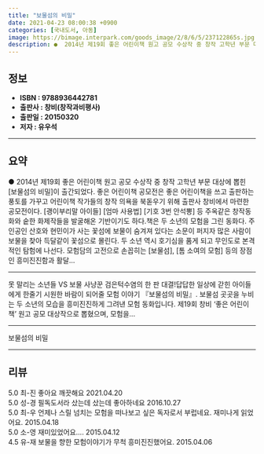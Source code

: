 ```yaml
---
title: "보물섬의 비밀"
date: 2021-04-23 08:00:38 +0900
categories: [국내도서, 아동]
image: https://bimage.interpark.com/goods_image/2/8/6/5/237122865s.jpg
description: ●  2014년 제19회 좋은 어린이책 원고 공모 수상작 중 창작 고학년 부문 대상에 뽑힌 [보물섬의 비밀]이 출간되었다. 좋은 어린이책 공모전은 좋은 어린이책을 쓰고 출판하는 풍토를 가꾸고 어린이책 작가들의 창작 의욕을 북돋우기 위해 출판사 창비에서 마련한 공모전이다. [괭이부리말 아이들] [엄마 사용
---
```


## **정보**

- **ISBN : 9788936442781**
- **출판사 : 창비(창작과비평사)**
- **출판일 : 20150320**
- **저자 : 유우석**

------



## **요약**

●  2014년 제19회 좋은 어린이책 원고 공모 수상작 중 창작 고학년 부문 대상에 뽑힌 [보물섬의 비밀]이 출간되었다. 좋은 어린이책 공모전은 좋은 어린이책을 쓰고 출판하는 풍토를 가꾸고 어린이책 작가들의 창작 의욕을 북돋우기 위해 출판사 창비에서 마련한 공모전이다. [괭이부리말 아이들] [엄마 사용법] [기호 3번 안석뽕] 등 주옥같은 창작동화와 숱한 화제작들을 발굴해온 기반이기도 하다.책은 두 소년의 모험을 그린 동화다. 주인공인 산호와 현민이가 사는 꽃섬에 보물이 숨겨져 있다는 소문이 퍼지자 많은 사람이 보물을 찾아 득달같이 꽃섬으로 몰린다. 두 소년 역시 호기심을 품게 되고 무인도로 본격적인 탐험에 나선다. 모험담의 고전으로 손꼽히는 [보물섬], [톰 소여의 모험] 등의 장점인 흥미진진함과 활달...

------

못 말리는 소년들 VS 보물 사냥꾼 검은턱수염의 한 판 대결!답답한 일상에 갇힌 아이들에게 한줄기 시원한 바람이 되어줄 모험 이야기 『보물섬의 비밀』. 보물섬 곳곳을 누비는 두 소년의 모습을 흥미진진하게 그려낸 모험 동화입니다. 제19회 창비 ‘좋은 어린이책’ 원고 공모 대상작으로 뽑혔으며, 모험을... 

------


보물섬의 비밀 

------


## **리뷰** 

5.0 최-진 좋아요 깨끗해요 2021.04.20 <br/>5.0 성-경 필독도서라 샀는데 샀는데 좋아하네요  2016.10.27 <br/>5.0 최-우 언제나 스릴 넘치는 모험을 떠나보고 싶은 독자로서 부럽네요. 재미나게 읽었어요. 2015.04.18 <br/>5.0 소-영 재미있었어요.... 2015.04.12 <br/>4.5 유-재 보물을 향한 모험이야기가 무척 흥미진진했어요. 2015.04.06 <br/>